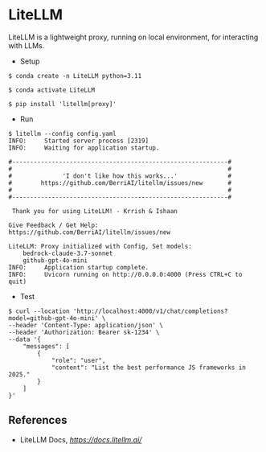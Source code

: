 LiteLLM
=======

LiteLLM is a lightweight proxy, running on local environment, for interacting with LLMs.

- Setup

```
$ conda create -n LiteLLM python=3.11

$ conda activate LiteLLM

$ pip install 'litellm[proxy]'
```

- Run

```
$ litellm --config config.yaml
INFO:     Started server process [2319]
INFO:     Waiting for application startup.

#------------------------------------------------------------#
#                                                            #
#              'I don't like how this works...'              #
#        https://github.com/BerriAI/litellm/issues/new       #
#                                                            #
#------------------------------------------------------------#

 Thank you for using LiteLLM! - Krrish & Ishaan

Give Feedback / Get Help: https://github.com/BerriAI/litellm/issues/new

LiteLLM: Proxy initialized with Config, Set models:
    bedrock-claude-3.7-sonnet
    github-gpt-4o-mini
INFO:     Application startup complete.
INFO:     Uvicorn running on http://0.0.0.0:4000 (Press CTRL+C to quit)
```

- Test

```
$ curl --location 'http://localhost:4000/v1/chat/completions?model=github-gpt-4o-mini' \
--header 'Content-Type: application/json' \
--header 'Authorization: Bearer sk-1234' \
--data '{
    "messages": [
        {
            "role": "user",
            "content": "List the best performance JS frameworks in 2025."
        }
    ]
}'
```


References
----------

- LiteLLM Docs, _https://docs.litellm.ai/_

